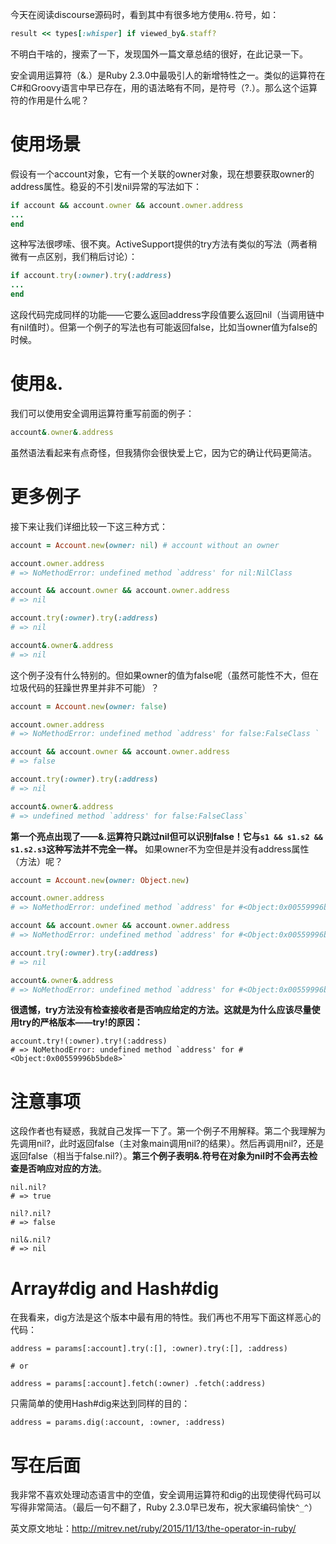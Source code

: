 今天在阅读discourse源码时，看到其中有很多地方使用`&.`符号，如：
```ruby
result << types[:whisper] if viewed_by&.staff?
```
不明白干啥的，搜索了一下，发现国外一篇文章总结的很好，在此记录一下。

安全调用运算符（&.）是Ruby 2.3.0中最吸引人的新增特性之一。类似的运算符在C#和Groovy语言中早已存在，用的语法略有不同，是符号（?.）。那么这个运算符的作用是什么呢？
# 使用场景
假设有一个account对象，它有一个关联的owner对象，现在想要获取owner的address属性。稳妥的不引发nil异常的写法如下：
```ruby
if account && account.owner && account.owner.address
...
end
```
这种写法很啰嗦、很不爽。ActiveSupport提供的try方法有类似的写法（两者稍微有一点区别，我们稍后讨论）：
```ruby
if account.try(:owner).try(:address)
...
end
```
这段代码完成同样的功能——它要么返回address字段值要么返回nil（当调用链中有nil值时）。但第一个例子的写法也有可能返回false，比如当owner值为false的时候。
# 使用&.
我们可以使用安全调用运算符重写前面的例子：
```ruby
account&.owner&.address
```
虽然语法看起来有点奇怪，但我猜你会很快爱上它，因为它的确让代码更简洁。
# 更多例子
接下来让我们详细比较一下这三种方式：
```ruby
account = Account.new(owner: nil) # account without an owner

account.owner.address
# => NoMethodError: undefined method `address' for nil:NilClass

account && account.owner && account.owner.address
# => nil

account.try(:owner).try(:address)
# => nil

account&.owner&.address
# => nil
```
这个例子没有什么特别的。但如果owner的值为false呢（虽然可能性不大，但在垃圾代码的狂躁世界里并非不可能）？
```ruby
account = Account.new(owner: false)

account.owner.address
# => NoMethodError: undefined method `address' for false:FalseClass `

account && account.owner && account.owner.address
# => false

account.try(:owner).try(:address)
# => nil

account&.owner&.address
# => undefined method `address' for false:FalseClass`
```
**第一个亮点出现了——&.运算符只跳过nil但可以识别false！它与`s1 && s1.s2 && s1.s2.s3`这种写法并不完全一样。**
如果owner不为空但是并没有address属性（方法）呢？
```ruby
account = Account.new(owner: Object.new)

account.owner.address
# => NoMethodError: undefined method `address' for #<Object:0x00559996b5bde8>

account && account.owner && account.owner.address
# => NoMethodError: undefined method `address' for #<Object:0x00559996b5bde8>`

account.try(:owner).try(:address)
# => nil

account&.owner&.address
# => NoMethodError: undefined method `address' for #<Object:0x00559996b5bde8>`
```
**很遗憾，try方法没有检查接收者是否响应给定的方法。这就是为什么应该尽量使用try的严格版本——try!的原因：**
```
account.try!(:owner).try!(:address)
# => NoMethodError: undefined method `address' for #<Object:0x00559996b5bde8>`
```
# 注意事项
这段作者也有疑惑，我就自己发挥一下了。第一个例子不用解释。第二个我理解为先调用nil?，此时返回false（主对象main调用nil?的结果）。然后再调用nil?，还是返回false（相当于false.nil?）。**第三个例子表明&.符号在对象为nil时不会再去检查是否响应对应的方法**。
```
nil.nil?
# => true

nil?.nil?
# => false

nil&.nil?
# => nil
```
# Array#dig and Hash#dig
在我看来，dig方法是这个版本中最有用的特性。我们再也不用写下面这样恶心的代码：
```
address = params[:account].try(:[], :owner).try(:[], :address)

# or

address = params[:account].fetch(:owner) .fetch(:address)
```
只需简单的使用Hash#dig来达到同样的目的：
```
address = params.dig(:account, :owner, :address)
```

# 写在后面
我非常不喜欢处理动态语言中的空值，安全调用运算符和dig的出现使得代码可以写得非常简洁。（最后一句不翻了，Ruby 2.3.0早已发布，祝大家编码愉快`^_^`）

英文原文地址：http://mitrev.net/ruby/2015/11/13/the-operator-in-ruby/